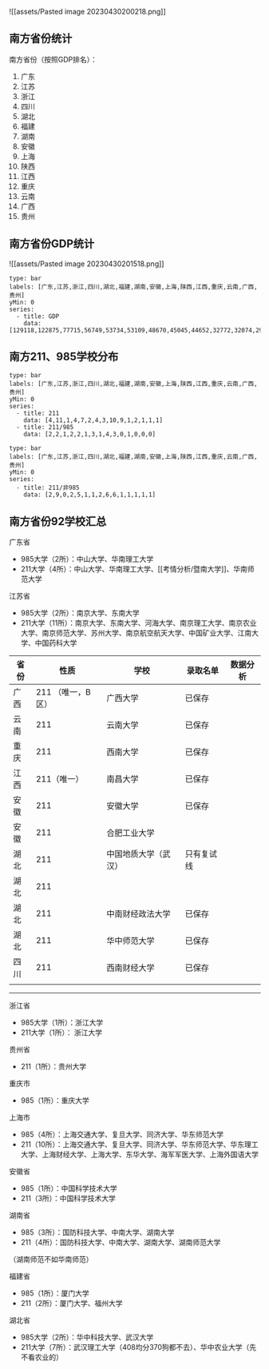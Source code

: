 
![[assets/Pasted image 20230430200218.png]]

## 南方省份统计

南方省份（按照GDP排名）：
1. 广东
2. 江苏
3. 浙江
4. 四川
5. 湖北
6. 福建
7. 湖南
8. 安徽
9. 上海
10. 陕西
11. 江西
12. 重庆
13. 云南
14. 广西
15. 贵州

## 南方省份GDP统计

![[assets/Pasted image 20230430201518.png]]

```chart
type: bar
labels: [广东,江苏,浙江,四川,湖北,福建,湖南,安徽,上海,陕西,江西,重庆,云南,广西,贵州]
yMin: 0
series:
  - title: GDP
    data: [129118,122875,77715,56749,53734,53109,48670,45045,44652,32772,32074,29129,28954,26300,20164]
```

## 南方211、985学校分布

```chart
type: bar
labels: [广东,江苏,浙江,四川,湖北,福建,湖南,安徽,上海,陕西,江西,重庆,云南,广西,贵州]
yMin: 0
series:
  - title: 211
    data: [4,11,1,4,7,2,4,3,10,9,1,2,1,1,1]
  - title: 211/985
    data: [2,2,1,2,2,1,3,1,4,3,0,1,0,0,0]
```

```chart
type: bar
labels: [广东,江苏,浙江,四川,湖北,福建,湖南,安徽,上海,陕西,江西,重庆,云南,广西,贵州]
yMin: 0
series:
  - title: 211/非985
    data: [2,9,0,2,5,1,1,2,6,6,1,1,1,1,1]
```

## 南方省份92学校汇总

广东省

- 985大学（2所）：中山大学、华南理工大学
- 211大学（4所）：中山大学、华南理工大学、[[考情分析/暨南大学]]、华南师范大学

江苏省

- 985大学（2所）：南京大学、东南大学
- 211大学（11所）：南京大学、东南大学、河海大学、南京理工大学、南京农业大学、南京师范大学、苏州大学、南京航空航天大学、中国矿业大学、江南大学、中国药科大学



| 省份 | 性质              | 学校                 | 录取名单   | 数据分析 |
| ---- | ----------------- | -------------------- | ---------- | -------- |
| 广西 | 211 （唯一，B区） | 广西大学             | 已保存     |          |
| 云南 | 211               | 云南大学             | 已保存     |          |
| 重庆 | 211               | 西南大学             | 已保存     |          |
| 江西 | 211（唯一）       | 南昌大学             | 已保存     |          |
| 安徽 | 211               | 安徽大学             | 已保存     |          |
| 安徽 | 211               | 合肥工业大学         |            |          |
| 湖北 | 211               | 中国地质大学（武汉） | 只有复试线 |          |
| 湖北 | 211               |                      |            |          |
| 湖北 | 211               | 中南财经政法大学     | 已保存     |          |
| 湖北 | 211               | 华中师范大学         | 已保存     |          |
| 四川 | 211               | 西南财经大学         | 已保存     |          |
|      |                   |                      |            |          |


---

浙江省

- 985大学（1所）：浙江大学
- 211大学（1所）： 浙江大学

贵州省

- 211（1所）：贵州大学

重庆市

- 985（1所）：重庆大学

上海市

- 985（4所）：上海交通大学、复旦大学、同济大学、华东师范大学
- 211（10所）：上海交通大学、复旦大学、同济大学、华东师范大学、华东理工大学、上海财经大学、上海大学、东华大学、海军军医大学、上海外国语大学

安徽省

- 985（1所）：中国科学技术大学
- 211（3所）：中国科学技术大学

湖南省

- 985（3所）：国防科技大学、中南大学、湖南大学
- 211（4所）：国防科技大学、中南大学、湖南大学、湖南师范大学

（湖南师范不如华南师范）

福建省

- 985（1所）：厦门大学
- 211（2所）：厦门大学、福州大学


湖北省

- 985大学（2所）：华中科技大学、武汉大学
- 211大学（7所）：武汉理工大学（408均分370狗都不去）、华中农业大学（先不看农业的）